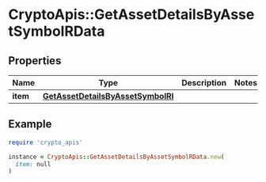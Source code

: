 # CryptoApis::GetAssetDetailsByAssetSymbolRData

## Properties

| Name | Type | Description | Notes |
| ---- | ---- | ----------- | ----- |
| **item** | [**GetAssetDetailsByAssetSymbolRI**](GetAssetDetailsByAssetSymbolRI.md) |  |  |

## Example

```ruby
require 'crypto_apis'

instance = CryptoApis::GetAssetDetailsByAssetSymbolRData.new(
  item: null
)
```

